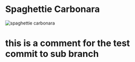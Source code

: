 # Spaghettie Carbonara

![spaghettie carbonara](https://thehappypear.ie/wp-content/uploads/2020/02/Carbonara.png "Spaghettie Carbonara")


# this is a comment for the test commit to sub branch